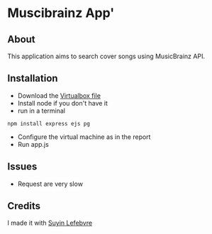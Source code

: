 Muscibrainz App'
===========

About
-----
This application aims to search cover songs using MusicBrainz API.


Installation
------------
* Download the [Virtualbox file](http://musicbrainz.org/doc/MusicBrainz_Server/Setup)
* Install node if you don't have it
* run in a terminal
```
npm install express ejs pg
```
* Configure the virtual machine as in the report
* Run app.js

Issues
------
* Request are very slow


Credits
-------
I made it with [Suyin Lefebvre](http://suyin-lefebvre.com)